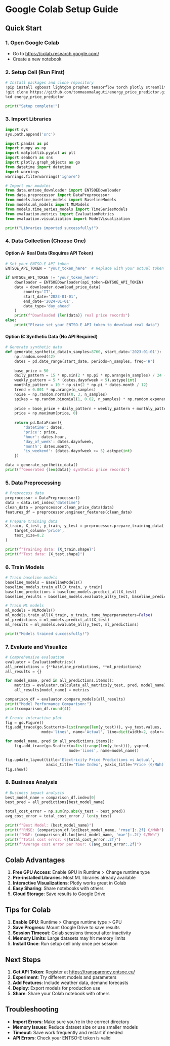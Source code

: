 # Google Colab Setup Guide

## Quick Start

### 1. Open Google Colab
- Go to https://colab.research.google.com/
- Create a new notebook

### 2. Setup Cell (Run First)
```python
# Install packages and clone repository
!pip install xgboost lightgbm prophet tensorflow torch plotly streamlit
!git clone https://github.com/tommasomalaguti/energy_price_predictor.git
%cd energy_price_predictor

print("Setup complete!")
```

### 3. Import Libraries
```python
import sys
sys.path.append('src')

import pandas as pd
import numpy as np
import matplotlib.pyplot as plt
import seaborn as sns
import plotly.graph_objects as go
from datetime import datetime
import warnings
warnings.filterwarnings('ignore')

# Import our modules
from data.entsoe_downloader import ENTSOEDownloader
from data.preprocessor import DataPreprocessor
from models.baseline_models import BaselineModels
from models.ml_models import MLModels
from models.time_series_models import TimeSeriesModels
from evaluation.metrics import EvaluationMetrics
from evaluation.visualization import ModelVisualization

print("Libraries imported successfully!")
```

### 4. Data Collection (Choose One)

#### Option A: Real Data (Requires API Token)
```python
# Set your ENTSO-E API token
ENTSOE_API_TOKEN = "your_token_here"  # Replace with your actual token

if ENTSOE_API_TOKEN != "your_token_here":
    downloader = ENTSOEDownloader(api_token=ENTSOE_API_TOKEN)
    data = downloader.download_price_data(
        country='IT',
        start_date='2023-01-01',
        end_date='2024-01-01',
        data_type='day_ahead'
    )
    print(f"Downloaded {len(data)} real price records")
else:
    print("Please set your ENTSO-E API token to download real data")
```

#### Option B: Synthetic Data (No API Required)
```python
# Generate synthetic data
def generate_synthetic_data(n_samples=8760, start_date='2023-01-01'):
    np.random.seed(42)
    dates = pd.date_range(start_date, periods=n_samples, freq='H')
    
    base_price = 50
    daily_pattern = 15 * np.sin(2 * np.pi * np.arange(n_samples) / 24 - np.pi/2)
    weekly_pattern = 5 * (dates.dayofweek < 5).astype(int)
    monthly_pattern = 10 * np.sin(2 * np.pi * dates.month / 12)
    trend = 0.001 * np.arange(n_samples)
    noise = np.random.normal(0, 3, n_samples)
    spikes = np.random.binomial(1, 0.02, n_samples) * np.random.exponential(20, n_samples)
    
    price = base_price + daily_pattern + weekly_pattern + monthly_pattern + trend + noise + spikes
    price = np.maximum(price, 0)
    
    return pd.DataFrame({
        'datetime': dates,
        'price': price,
        'hour': dates.hour,
        'day_of_week': dates.dayofweek,
        'month': dates.month,
        'is_weekend': (dates.dayofweek >= 5).astype(int)
    })

data = generate_synthetic_data()
print(f"Generated {len(data)} synthetic price records")
```

### 5. Data Preprocessing
```python
# Preprocess data
preprocessor = DataPreprocessor()
data = data.set_index('datetime')
clean_data = preprocessor.clean_price_data(data)
features_df = preprocessor.engineer_features(clean_data)

# Prepare training data
X_train, X_test, y_train, y_test = preprocessor.prepare_training_data(
    target_column='price',
    test_size=0.2
)

print(f"Training data: {X_train.shape}")
print(f"Test data: {X_test.shape}")
```

### 6. Train Models
```python
# Train baseline models
baseline_models = BaselineModels()
baseline_models.train_all(X_train, y_train)
baseline_predictions = baseline_models.predict_all(X_test)
baseline_results = baseline_models.evaluate_all(y_test, baseline_predictions)

# Train ML models
ml_models = MLModels()
ml_models.train_all(X_train, y_train, tune_hyperparameters=False)
ml_predictions = ml_models.predict_all(X_test)
ml_results = ml_models.evaluate_all(y_test, ml_predictions)

print("Models trained successfully!")
```

### 7. Evaluate and Visualize
```python
# Comprehensive evaluation
evaluator = EvaluationMetrics()
all_predictions = {**baseline_predictions, **ml_predictions}
all_results = {}

for model_name, pred in all_predictions.items():
    metrics = evaluator.calculate_all_metrics(y_test, pred, model_name)
    all_results[model_name] = metrics

comparison_df = evaluator.compare_models(all_results)
print("Model Performance Comparison:")
print(comparison_df.round(4))

# Create interactive plot
fig = go.Figure()
fig.add_trace(go.Scatter(x=list(range(len(y_test))), y=y_test.values, 
                mode='lines', name='Actual', line=dict(width=2, color='black')))

for model_name, pred in all_predictions.items():
    fig.add_trace(go.Scatter(x=list(range(len(y_test))), y=pred, 
                            mode='lines', name=model_name))

fig.update_layout(title='Electricity Price Predictions vs Actual',
                  xaxis_title='Time Index', yaxis_title='Price (€/MWh)')
fig.show()
```

### 8. Business Analysis
```python
# Business impact analysis
best_model_name = comparison_df.index[0]
best_pred = all_predictions[best_model_name]

total_cost_error = np.sum(np.abs(y_test - best_pred))
avg_cost_error = total_cost_error / len(y_test)

print(f"Best Model: {best_model_name}")
print(f"RMSE: {comparison_df.loc[best_model_name, 'rmse']:.2f} €/MWh")
print(f"MAE: {comparison_df.loc[best_model_name, 'mae']:.2f} €/MWh")
print(f"Total cost error: €{total_cost_error:.2f}")
print(f"Average cost error per hour: €{avg_cost_error:.2f}")
```

## Colab Advantages

1. **Free GPU Access**: Enable GPU in Runtime > Change runtime type
2. **Pre-installed Libraries**: Most ML libraries already available
3. **Interactive Visualizations**: Plotly works great in Colab
4. **Easy Sharing**: Share notebooks with others
5. **Cloud Storage**: Save results to Google Drive

## Tips for Colab

1. **Enable GPU**: Runtime > Change runtime type > GPU
2. **Save Progress**: Mount Google Drive to save results
3. **Session Timeout**: Colab sessions timeout after inactivity
4. **Memory Limits**: Large datasets may hit memory limits
5. **Install Once**: Run setup cell only once per session

## Next Steps

1. **Get API Token**: Register at https://transparency.entsoe.eu/
2. **Experiment**: Try different models and parameters
3. **Add Features**: Include weather data, demand forecasts
4. **Deploy**: Export models for production use
5. **Share**: Share your Colab notebook with others

## Troubleshooting

- **Import Errors**: Make sure you're in the correct directory
- **Memory Issues**: Reduce dataset size or use smaller models
- **Timeout**: Save work frequently and restart if needed
- **API Errors**: Check your ENTSO-E token is valid
